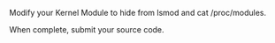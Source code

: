 Modify your Kernel Module to hide from lsmod and cat /proc/modules.

When complete, submit your source code. 

